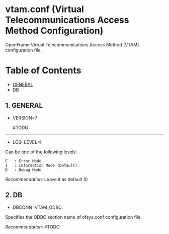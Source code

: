 # vtam.conf (Virtual Telecommunications Access Method Configuration)

OpenFrame Virtual Telecommunications Access Method (VTAM) configuration file. 

# Table of Contents

- [GENERAL](#1-general "General VTAM Configurations")
- [DB](#2-db "VTAM DB Configurations")

## 1. GENERAL

- VERSION=7

  #TODO

***

- LOG_LEVEL=I

Can be one of the following levels:

```
E   : Error Mode
I   : Information Mode (Default)
D   : Debug Mode
```

*Recommendation:* Leave it as default (I)

## 2. DB

- DBCONN=VTAM_ODBC

Specifies the ODBC section name of ofsys.conf configuration file.

*Recommendation:* #TODO